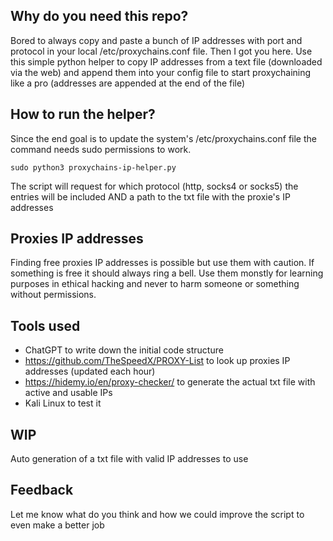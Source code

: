 ## Why do you need this repo?
Bored to always copy and paste a bunch of IP addresses with port and protocol in your local /etc/proxychains.conf file.
Then I got you here. Use this simple python helper to copy IP addresses from a text file (downloaded via the web) and append them
into your config file to start proxychaining like a pro (addresses are appended at the end of the file)

## How to run the helper?
Since the end goal is to update the system's /etc/proxychains.conf file the command needs sudo permissions to work.

```
sudo python3 proxychains-ip-helper.py

```
The script will request for which protocol (http, socks4 or socks5) the entries will be included AND a path to the txt file with the proxie's IP addresses


## Proxies IP addresses

Finding free proxies IP addresses is possible but use them with caution. If something is free it should always ring a bell. Use them monstly for learning purposes in ethical hacking and
never to harm someone or something without permissions.

## Tools used

- ChatGPT to write down the initial code structure
- https://github.com/TheSpeedX/PROXY-List to look up proxies IP addresses (updated each hour)
- https://hidemy.io/en/proxy-checker/ to generate the actual txt file with active and usable IPs
- Kali Linux to test it

## WIP
Auto generation of a txt file with valid IP addresses to use

## Feedback
Let me know what do you think and how we could improve the script to even make a better job
